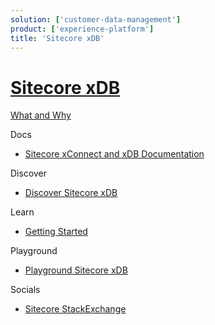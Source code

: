 ```yaml
---
solution: ['customer-data-management']
product: ['experience-platform']
title: 'Sitecore xDB'
---
```


# [Sitecore xDB]()

[What and Why]()

Docs

- [Sitecore xConnect and xDB Documentation](https://doc.sitecore.com/en/developers/101/sitecore-experience-platform/xconnect-and-the-xdb.html)

Discover

- [Discover Sitecore xDB]()

Learn

- [Getting Started]()

Playground

- [Playground Sitecore xDB]()

Socials

- [Sitecore StackExchange](https://sitecore.stackexchange.com/questions/tagged/xdb)
